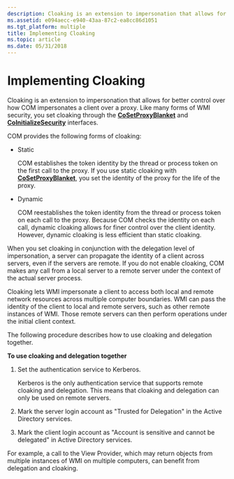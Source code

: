 ```yaml
---
description: Cloaking is an extension to impersonation that allows for better control over how COM impersonates a client over a proxy. Like many forms of WMI security, you set cloaking through the CoSetProxyBlanket and CoInitializeSecurity interfaces.
ms.assetid: e094aecc-e940-43aa-87c2-ea8cc86d1051
ms.tgt_platform: multiple
title: Implementing Cloaking
ms.topic: article
ms.date: 05/31/2018
---
```


# Implementing Cloaking

Cloaking is an extension to impersonation that allows for better control over how COM impersonates a client over a proxy. Like many forms of WMI security, you set cloaking through the [**CoSetProxyBlanket**](/windows/win32/api/combaseapi/nf-combaseapi-cosetproxyblanket) and [**CoInitializeSecurity**](/windows/win32/api/combaseapi/nf-combaseapi-coinitializesecurity) interfaces.

COM provides the following forms of cloaking:

-   Static

    COM establishes the token identity by the thread or process token on the first call to the proxy. If you use static cloaking with [**CoSetProxyBlanket**](/windows/win32/api/combaseapi/nf-combaseapi-cosetproxyblanket), you set the identity of the proxy for the life of the proxy.

-   Dynamic

    COM reestablishes the token identity from the thread or process token on each call to the proxy. Because COM checks the identity on each call, dynamic cloaking allows for finer control over the client identity. However, dynamic cloaking is less efficient than static cloaking.

When you set cloaking in conjunction with the delegation level of impersonation, a server can propagate the identity of a client across servers, even if the servers are remote. If you do not enable cloaking, COM makes any call from a local server to a remote server under the context of the actual server process.

Cloaking lets WMI impersonate a client to access both local and remote network resources across multiple computer boundaries. WMI can pass the identity of the client to local and remote servers, such as other remote instances of WMI. Those remote servers can then perform operations under the initial client context.

The following procedure describes how to use cloaking and delegation together.

**To use cloaking and delegation together**

1.  Set the authentication service to Kerberos.

    Kerberos is the only authentication service that supports remote cloaking and delegation. This means that cloaking and delegation can only be used on remote servers.

2.  Mark the server login account as "Trusted for Delegation" in the Active Directory services.
3.  Mark the client login account as "Account is sensitive and cannot be delegated" in Active Directory services.

For example, a call to the View Provider, which may return objects from multiple instances of WMI on multiple computers, can benefit from delegation and cloaking.

 

 
